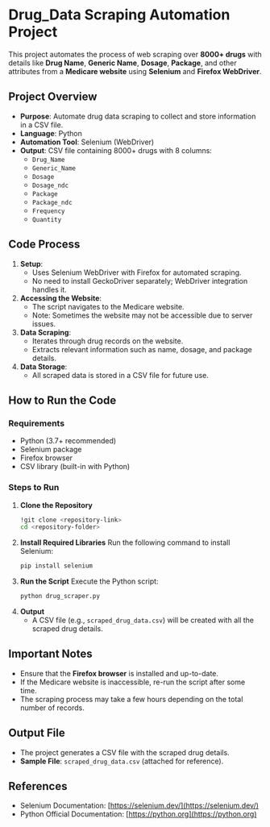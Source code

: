 # Drug_Data Scraping Automation Project

This project automates the process of web scraping over **8000+ drugs** with details like **Drug Name**, **Generic Name**, **Dosage**, **Package**, and other attributes from a **Medicare website** using **Selenium** and **Firefox WebDriver**.


## **Project Overview**
- **Purpose**: Automate drug data scraping to collect and store information in a CSV file.
- **Language**: Python
- **Automation Tool**: Selenium (WebDriver)
- **Output**: CSV file containing 8000+ drugs with 8 columns:
  - `Drug_Name`
  - `Generic_Name`
  - `Dosage`
  - `Dosage_ndc`
  - `Package`
  - `Package_ndc`
  - `Frequency`
  - `Quantity`


## **Code Process**
1. **Setup**:
   - Uses Selenium WebDriver with Firefox for automated scraping.
   - No need to install GeckoDriver separately; WebDriver integration handles it.
2. **Accessing the Website**:
   - The script navigates to the Medicare website.
   - Note: Sometimes the website may not be accessible due to server issues.
3. **Data Scraping**:
   - Iterates through drug records on the website.
   - Extracts relevant information such as name, dosage, and package details.
4. **Data Storage**:
   - All scraped data is stored in a CSV file for future use.


## **How to Run the Code**

### **Requirements**
- Python (3.7+ recommended)
- Selenium package
- Firefox browser
- CSV library (built-in with Python)

### **Steps to Run**
1. **Clone the Repository**
   ```bash
   !git clone <repository-link>
   cd <repository-folder>
   ```
2. **Install Required Libraries**
   Run the following command to install Selenium:
   ```bash
   pip install selenium
   ```
3. **Run the Script**
   Execute the Python script:
   ```bash
   python drug_scraper.py
   ```
4. **Output**
   - A CSV file (e.g., `scraped_drug_data.csv`) will be created with all the scraped drug details.


## **Important Notes**
- Ensure that the **Firefox browser** is installed and up-to-date.
- If the Medicare website is inaccessible, re-run the script after some time.
- The scraping process may take a few hours depending on the total number of records.


## **Output File**
- The project generates a CSV file with the scraped drug details.
- **Sample File**: `scraped_drug_data.csv` (attached for reference).

## **References**
- Selenium Documentation: [https://selenium.dev/](https://selenium.dev/)
- Python Official Documentation: [https://python.org](https://python.org)

